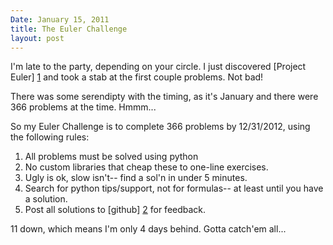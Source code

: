 ```yaml
---
Date: January 15, 2011
title: The Euler Challenge
layout: post
---
```


I'm late to the party, depending on your circle. I just discovered [Project Euler] [1] and took a stab at the first couple problems. Not bad!

There was some serendipty with the timing, as it's January and there were 366 problems at the time. Hmmm...

So my Euler Challenge is to complete 366 problems by 12/31/2012, using the following rules:

1. All problems must be solved using python
2. No custom libraries that cheap these to one-line exercises.
3. Ugly is ok, slow isn't-- find a sol'n in under 5 minutes.
4. Search for python tips/support, not for formulas-- at least until you have a solution.
5. Post all solutions to [github] [2] for feedback.

11 down, which means I'm only 4 days behind. Gotta catch'em all...

[1]: http://projecteuler.net
[2]: https://github.com/dneff/euler

